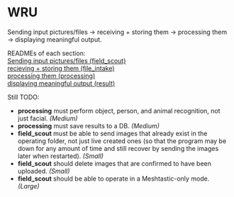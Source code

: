 # WRU

Sending input pictures/files -> receiving + storing them -> processing them -> displaying meaningful output.

READMEs of each section:<br />
[Sending input pictures/files (field_scout)](/field_scout/README.md)<br />
[recieving + storing them (file_intake)](/file_intake/README.md)<br />
[processing them (processing)](/processing/README.md)<br />
[displaying meaningful output (result)](/result/README.md)<br />

Still TODO:
- **processing** must perform object, person, and animal recognition, not just facial. *(Medium)*
- **processing** must save results to a DB. *(Medium)*
- **field_scout** must be able to send images that already exist in the operating folder, not just live created ones (so that the program may be down for any amount of time and still recover by sending the images later when restarted). *(Small)*
- **field_scout** should delete images that are confirmed to have been uploaded. *(Small)*
- **field_scout** should be able to operate in a Meshtastic-only mode. *(Large)*
